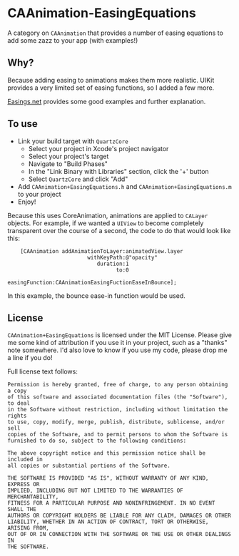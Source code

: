 CAAnimation-EasingEquations
===========================

A category on `CAAnimation` that provides a number of easing equations to add some zazz to your app (with examples!)

## Why?
Because adding easing to animations makes them more realistic. UIKit provides a very limited set of easing functions, so I added a few more.

[Easings.net][0] provides some good examples and further explanation.

## To use
- Link your build target with `QuartzCore`
	- Select your project in Xcode's project navigator
	- Select your project's target
	- Navigate to "Build Phases"
	- In the "Link Binary with Libraries" section, click the '+' button
	- Select `QuartzCore` and click "Add"
- Add `CAAnimation+EasingEquations.h` and `CAAnimation+EasingEquations.m` to your project
- Enjoy!

Because this uses CoreAnimation, animations are applied to `CALayer` objects. For example, if we wanted a `UIView` to become completely transparent over the course of a second, the code to do that would look like this:

```
    [CAAnimation addAnimationToLayer:animatedView.layer
                         withKeyPath:@"opacity"
                            duration:1
                                  to:0
                      easingFunction:CAAnimationEasingFuctionEaseInBounce];
```

In this example, the bounce ease-in function would be used.

## License

`CAAnimation+EasingEquations` is licensed under the MIT License. Please give me some kind of attribution if you use it in your project, such as a "thanks" note somewhere. I'd also love to know if you use my code, please drop me a line if you do!

Full license text follows:

    Permission is hereby granted, free of charge, to any person obtaining a copy
    of this software and associated documentation files (the "Software"), to deal
    in the Software without restriction, including without limitation the rights
    to use, copy, modify, merge, publish, distribute, sublicense, and/or sell
    copies of the Software, and to permit persons to whom the Software is
    furnished to do so, subject to the following conditions:

    The above copyright notice and this permission notice shall be included in
    all copies or substantial portions of the Software.

    THE SOFTWARE IS PROVIDED "AS IS", WITHOUT WARRANTY OF ANY KIND, EXPRESS OR
    IMPLIED, INCLUDING BUT NOT LIMITED TO THE WARRANTIES OF MERCHANTABILITY,
    FITNESS FOR A PARTICULAR PURPOSE AND NONINFRINGEMENT. IN NO EVENT SHALL THE
    AUTHORS OR COPYRIGHT HOLDERS BE LIABLE FOR ANY CLAIM, DAMAGES OR OTHER
    LIABILITY, WHETHER IN AN ACTION OF CONTRACT, TORT OR OTHERWISE, ARISING FROM,
    OUT OF OR IN CONNECTION WITH THE SOFTWARE OR THE USE OR OTHER DEALINGS IN
    THE SOFTWARE.

[0]: http://easings.net/